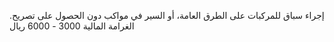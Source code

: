 إجراء سباق للمركبات على الطرق العامة، أو السير في مواكب دون الحصول على تصريح. الغرامة المالية 3000 - 6000 ريال

